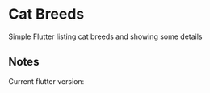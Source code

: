 # Cat Breeds

Simple Flutter listing cat breeds and showing some details

## Notes
Current flutter version: 


